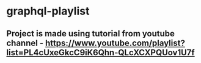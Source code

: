 # graphql-playlist

## Project is made using tutorial from youtube channel - https://www.youtube.com/playlist?list=PL4cUxeGkcC9iK6Qhn-QLcXCXPQUov1U7f 
